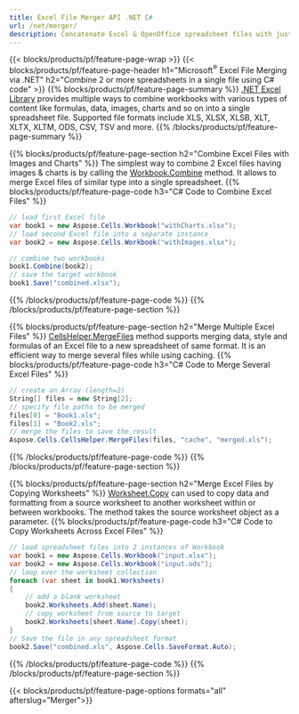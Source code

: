 ```yaml
---
title: Excel File Merger API .NET C#
url: /net/merger/
description: Concatenate Excel & OpenOffice spreadsheet files with just few lines of C# code.
---
```


{{< blocks/products/pf/feature-page-wrap >}}
{{< blocks/products/pf/feature-page-header h1="Microsoft<sup>&reg;</sup> Excel File Merging via .NET" h2="Combine 2 or more spreadsheets in a single file using C# code" >}}
{{% blocks/products/pf/feature-page-summary %}}
[.NET Excel Library](/cells/net/) provides multiple ways to combine workbooks with various types of content like formulas, data, images, charts and so on into a single spreadsheet file. Supported file formats include XLS, XLSX, XLSB, XLT, XLTX, XLTM, ODS, CSV, TSV and more.
{{% /blocks/products/pf/feature-page-summary  %}}

{{% blocks/products/pf/feature-page-section  h2="Combine Excel Files with Images and Charts" %}}
The simplest way to combine 2 Excel files having images & charts is by calling the [Workbook.Combine](https://apireference.aspose.com/cells/net/aspose.cells/workbook/methods/combine) method. It allows to merge Excel files of similar type into a single spreadsheet.
{{% blocks/products/pf/feature-page-code h3="C# Code to Combine Excel Files" %}}

```cs
// load first Excel file
var book1 = new Aspose.Cells.Workbook("withCharts.xlsx");
// load second Excel file into a separate instance
var book2 = new Aspose.Cells.Workbook("withImages.xlsx");

// combine two workbooks
book1.Combine(book2);
// save the target workbook 
book1.Save("combined.xlsx");
```
{{% /blocks/products/pf/feature-page-code  %}}
{{% /blocks/products/pf/feature-page-section %}}

{{% blocks/products/pf/feature-page-section  h2="Merge Multiple Excel Files" %}}
[CellsHelper.MergeFiles](https://apireference.aspose.com/cells/net/aspose.cells/cellshelper/methods/mergefiles) method supports merging data, style and formulas of an Excel file to a new spreadsheet of same format. It is an efficient way to merge several files while using caching. 
{{% blocks/products/pf/feature-page-code h3="C# Code to Merge Several Excel Files" %}}

```cs
// create an Array (length=2)
String[] files = new String[2];
// specify file paths to be merged
files[0] = "Book1.xls";
files[1] = "Book2.xls";
// merge the files to save the result
Aspose.Cells.CellsHelper.MergeFiles(files, "cache", "merged.xls");
```
{{% /blocks/products/pf/feature-page-code  %}}
{{% /blocks/products/pf/feature-page-section %}}

{{% blocks/products/pf/feature-page-section  h2="Merge Excel Files by Copying Worksheets" %}}
[Worksheet.Copy](https://apireference.aspose.com/cells/net/aspose.cells/worksheet/methods/copy/index) can used to copy data and formatting from a source worksheet to another worksheet within or between workbooks. The method takes the source worksheet object as a parameter.
{{% blocks/products/pf/feature-page-code h3="C# Code to Copy Worksheets Across Excel Files" %}}

```cs
// load spreadsheet files into 2 instances of Workbook
var book1 = new Aspose.Cells.Workbook("input.xlsx");
var book2 = new Aspose.Cells.Workbook("input.ods");
// loop over the worksheet collection
foreach (var sheet in book1.Worksheets)
{
    // add a blank worksheet
    book2.Worksheets.Add(sheet.Name);
    // copy worksheet from source to target
    book2.Worksheets[sheet.Name].Copy(sheet);
}
// Save the file in any spreadsheet format
book2.Save("combined.xls", Aspose.Cells.SaveFormat.Auto);
```
{{% /blocks/products/pf/feature-page-code  %}}
{{% /blocks/products/pf/feature-page-section %}}

{{< blocks/products/pf/feature-page-options formats="all" afterslug="Merger">}}